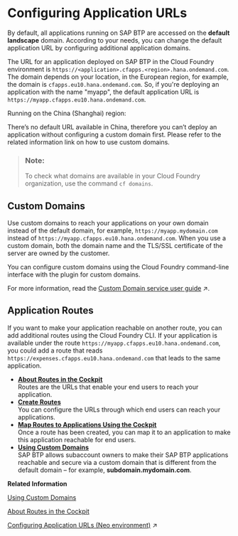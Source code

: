 <!-- loioe623e372e6174f81af2b9b8ef8f6d6d3 -->

# Configuring Application URLs

By default, all applications running on SAP BTP are accessed on the **default landscape** domain. According to your needs, you can change the default application URL by configuring additional application domains.

The URL for an application deployed on SAP BTP in the Cloud Foundry environment is `https://<application>.cfapps.<region>.hana.ondemand.com`. The domain depends on your location, in the European region, for example, the domain is `cfapps.eu10.hana.ondemand.com`. So, if you're deploying an application with the name "myapp", the default application URL is `https://myapp.cfapps.eu10.hana.ondemand.com`.

Running on the China \(Shanghai\) region:

There’s no default URL available in China, therefore you can’t deploy an application without configuring a custom domain first. Please refer to the related information link on how to use custom domains.

> ### Note:  
> To check what domains are available in your Cloud Foundry organization, use the command `cf domains`.



## Custom Domains

Use custom domains to reach your applications on your own domain instead of the default domain, for example, `https://myapp.mydomain.com` instead of `https://myapp.cfapps.eu10.hana.ondemand.com`. When you use a custom domain, both the domain name and the TLS/SSL certificate of the server are owned by the customer.

You can configure custom domains using the Cloud Foundry command-line interface with the plugin for custom domains.

For more information, read the [Custom Domain service user guide](https://help.sap.com/viewer/74af813c7ee2457cb5eddca0cc70a0c1/Cloud/en-US/4414cc43db2d4229b27b232a5590e253.html "Configure and expose your application under your own domain.") :arrow_upper_right:.



<a name="loioe623e372e6174f81af2b9b8ef8f6d6d3__section_ljv_sq2_gjb"/>

## Application Routes

If you want to make your application reachable on another route, you can add additional routes using the Cloud Foundry CLI. If your application is available under the route `https://myapp.cfapps.eu10.hana.ondemand.com`, you could add a route that reads `https://expenses.cfapps.eu10.hana.ondemand.com` that leads to the same application.

-   **[About Routes in the Cockpit](About_Routes_in_the_Cockpit_4af288c.md "Routes are the URLs that enable your end users to reach your application.")**  
Routes are the URLs that enable your end users to reach your application.
-   **[Create Routes](Create_Routes_9fddeea.md "You can configure the URLs through which end users can reach your
		applications.")**  
You can configure the URLs through which end users can reach your applications.
-   **[Map Routes to Applications Using the Cockpit](Map_Routes_to_Applications_Using_the_Cockpit_b25cf8a.md "Once a route has been created, you can map it to an application to make this application reachable for end users.")**  
Once a route has been created, you can map it to an application to make this application reachable for end users.
-   **[Using Custom Domains](Using_Custom_Domains_2291aea.md "SAP BTP allows subaccount owners to make their SAP BTP applications reachable and secure via a custom domain that is different
		from the default domain  – for example, subdomain.mydomain.com.")**  
SAP BTP allows subaccount owners to make their SAP BTP applications reachable and secure via a custom domain that is different from the default domain – for example, **subdomain.mydomain.com**.

**Related Information**  


[Using Custom Domains](Using_Custom_Domains_2291aea.md "SAP BTP allows subaccount owners to make their SAP BTP applications reachable and secure via a custom domain that is different from the default domain – for example, subdomain.mydomain.com.")

[About Routes in the Cockpit](About_Routes_in_the_Cockpit_4af288c.md "Routes are the URLs that enable your end users to reach your application.")

[Configuring Application URLs (Neo environment)](https://help.sap.com/viewer/ea72206b834e4ace9cd834feed6c0e09/Cloud/en-US/7ceeaa5e528140c48ae53b68433293ba.html "By default, all applications running on SAP BTP are accessed on the hana.ondemand.com domain.") :arrow_upper_right:

